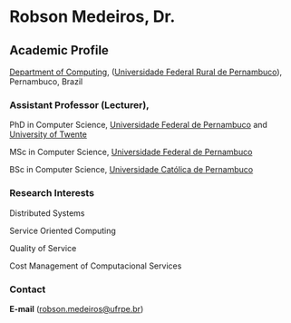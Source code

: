 # Robson Medeiros, Dr.

## Academic Profile


[Department of Computing](http://dc.ufrpe.br), ([Universidade Federal Rural de Pernambuco](http://www.ufrpe.br)), Pernambuco, Brazil 



### Assistant Professor (Lecturer), 




PhD in Computer Science, [Universidade Federal de Pernambuco](https://www.ufpe.br/) and [University of Twente](https://www.utwente.nl/)

MSc in Computer Science, [Universidade Federal de Pernambuco](https://www.ufpe.br/)

BSc in Computer Science, [Universidade Católica de Pernambuco](https://portal.unicap.br/)



### Research Interests

Distributed Systems

Service Oriented Computing

Quality of Service

Cost Management of Computacional Services




### Contact
**E-mail** ([robson.medeiros@ufrpe.br](mailto:robson.medeiros@ufrpe.br))
